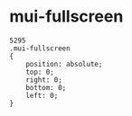 # mui-fullscreen

```
5295
.mui-fullscreen
{
    position: absolute;
    top: 0;
    right: 0;
    bottom: 0;
    left: 0;
}
```